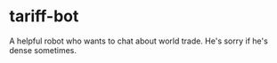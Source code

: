 tariff-bot
==========

A helpful robot who wants to chat about world trade. He's sorry if he's dense sometimes.